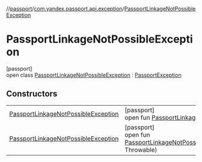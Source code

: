 //[passport](../../../index.md)/[com.yandex.passport.api.exception](../index.md)/[PassportLinkageNotPossibleException](index.md)

# PassportLinkageNotPossibleException

[passport]\
open class [PassportLinkageNotPossibleException](index.md) : [PassportException](../-passport-exception/index.md)

## Constructors

| | |
|---|---|
| [PassportLinkageNotPossibleException](-passport-linkage-not-possible-exception.md) | [passport]<br>open fun [PassportLinkageNotPossibleException](-passport-linkage-not-possible-exception.md)() |
| [PassportLinkageNotPossibleException](-passport-linkage-not-possible-exception.md) | [passport]<br>open fun [PassportLinkageNotPossibleException](-passport-linkage-not-possible-exception.md)(@NonNullcause: Throwable) |
